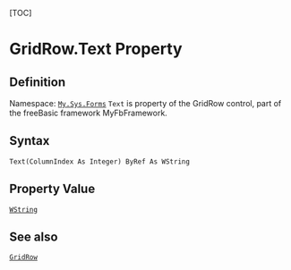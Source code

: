 [TOC]
# GridRow.Text Property

## Definition
Namespace: [`My.Sys.Forms`](My.Sys.Forms.md)
`Text` is property of the GridRow control, part of the freeBasic framework MyFbFramework.
## Syntax
```freeBasic
Text(ColumnIndex As Integer) ByRef As WString
```
## Property Value
[`WString`]("https://www.freebasic.net/wiki/KeyPgWString")
## See also
[`GridRow`](GridRow.md)
